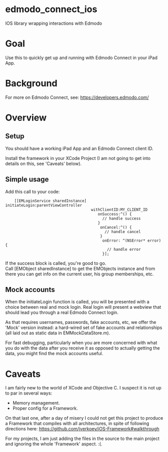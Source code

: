 edmodo_connect_ios
==================

IOS library wrapping interactions with Edmodo

# Goal
Use this to quickly get up and running with Edmodo Connect in your iPad App.

# Background
For more on Edmodo Connect, see:
https://developers.edmodo.com/

# Overview
## Setup
You should have a working iPad App and an Edmodo Connect client ID.

Install the framework in your XCode Project (I am not going to get into details on this, see 'Caveats' below).

## Simple usage
Add this call to your code:
```
    [[EMLoginService sharedInstance] initiateLogin:parentViewController
                                      withClientID:MY_CLIENT_ID
                                         onSuccess:^() {
                                           // handle success
                                         }
                                          onCancel:^() {
                                            // handle cancel
                                          }
                                           onError: ^(NSError* error) {
                                             // handle error
                                           }];
```

If the success block is called, you're good to go.  
Call [EMObject sharedInstance] to get the EMObjects instance and from there you can get info on the current user, his group memberships, etc.  

## Mock accounts
When the initiateLogin function is called, you will be presented with a choice between real and mock login.  Real login will present a webview that should lead you through a real Edmodo Connect login.  

As that requires usernames, passwords, fake accounts, etc, we offer the 'Mock' version instead: a hard-wired set of fake accounts and relationships (all laid out as static data in EMMockDataStore.m).

For fast debugging, particularly when you are more concerned with what you do with the data after you receive it as opposed to actually getting the data, you might find the mock accounts useful.

# Caveats
I am fairly new to the world of XCode and Objective C.  I suspect it is not up to par in several ways:
* Memory management.
* Proper config for a Framework.

On that last one, after a day of misery I could not get this project to produce a Framework that compiles with all architectures, in spite of following directions here:
https://github.com/jverkoey/iOS-Framework#walkthrough

For my projects, I am just adding the files in the source to the main project and ignoring the whole 'Framework' aspect.  :(.




